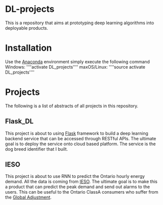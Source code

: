 # DL-projects
This is a repository that aims at prototyping deep learning algorithms into deployable products.

# Installation
Use the [Anaconda](https://conda.io/docs/index.html) environment simply execute the following command
Windows:
''''activate DL_projects''''
maxOS/Linux:
''''source activate DL_projects''''

# Projects
The following is a list of abstracts of all projects in this repository.

## Flask_DL
This project is about to using [Flask](http://flask.pocoo.org/) framework to build a deep learning backend service that can be accessed through RESTful APIs. The ultimate goal is to deploy the service onto cloud based platform. The service is the dog breed identifier that I built.

## IESO
This project is about to use RNN to predict the Ontario hourly energy demand. All the data is coming from [IESO](http://www.ieso.ca/). The ultimate goal is to make this a product that can predict the peak demand and send out alarms to the users. This can be useful to the Ontario ClassA consumers who suffer from the [Global Adjustment](http://www.ieso.ca/power-data/price-overview/global-adjustment).
